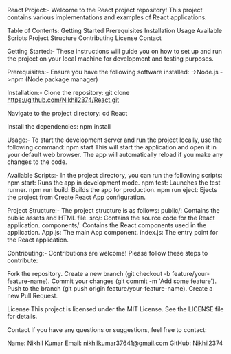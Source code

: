 React Project:-
Welcome to the React project repository! This project contains various implementations and examples of React applications.

Table of Contents:
Getting Started
Prerequisites
Installation
Usage
Available Scripts
Project Structure
Contributing
License
Contact


Getting Started:-
These instructions will guide you on how to set up and run the project on your local machine for development and testing purposes.


Prerequisites:-
Ensure you have the following software installed:
->Node.js
->npm (Node package manager)

Installation:-
Clone the repository:
git clone https://github.com/Nikhil2374/React.git

Navigate to the project directory:
cd React

Install the dependencies:
npm install

Usage:-
To start the development server and run the project locally, use the following command:
npm start
This will start the application and open it in your default web browser. The app will automatically reload if you make any changes to the code.

Available Scripts:-
In the project directory, you can run the following scripts:
npm start: Runs the app in development mode.
npm test: Launches the test runner.
npm run build: Builds the app for production.
npm run eject: Ejects the project from Create React App configuration.

Project Structure:-
The project structure is as follows:
public/: Contains the public assets and HTML file.
   src/: Contains the source code for the React application.
         components/: Contains the React components used in the application.
         App.js: The main App component.
         index.js: The entry point for the React application.

Contributing:-
Contributions are welcome! Please follow these steps to contribute:

Fork the repository.
Create a new branch (git checkout -b feature/your-feature-name).
Commit your changes (git commit -m 'Add some feature').
Push to the branch (git push origin feature/your-feature-name).
Create a new Pull Request.

License
This project is licensed under the MIT License. See the LICENSE file for details.

Contact
If you have any questions or suggestions, feel free to contact:

Name: Nikhil Kumar
Email: nikhilkumar37641@gmail.com
GitHub: Nikhil2374
